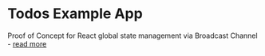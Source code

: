# Todos Example App

Proof of Concept for React global state management via Broadcast Channel - [read more](https://avine.sh/you-never-needed-state-management-library-for-react/)
